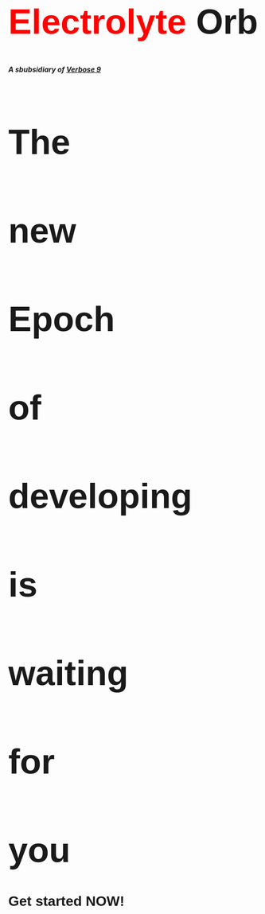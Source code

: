 <style>

    @font-face {
    src: url('../fonts/Ailerons-Regular.otf');
    font-family: 'Ailerons';
}
h1, h2, h3 {font-family: 'Ailerons', sans-serif;}
h1 {
    font-size: 5em;
}
h2 {
    font-size: 2em;
}
h3 {
    font-size: 1em;
}
.red {
    color: red
}
</style>

<h1> <span class="red">Electrolyte</span> Orb </h1>

##### A sbubsidiary of [Verbose 9](https://verbose9.github.io/)

# The
# new
# Epoch
# of
# developing
# is
# waiting
# for
# you

## Get started NOW!

